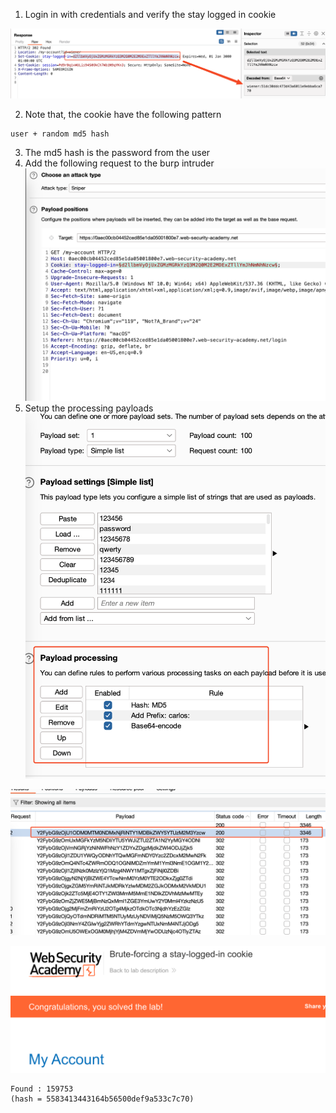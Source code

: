 

1. Login in with credentials and verify the stay logged in cookie

![](/static/img/Pasted_image_20231106221427.png)

2. Note that, the cookie have the following pattern

```
user + random md5 hash
```
3. The md5 hash is the password from the user
4. Add the following request to the burp intruder
![](/static/img/Pasted_image_20231106222334.png)
5. Setup the processing payloads
![](/static/img/Pasted_image_20231106222408.png)

![](/static/img/Pasted_image_20231106222441.png)

![](/static/img/Pasted_image_20231106222517.png)

```
Found : 159753
(hash = 5583413443164b56500def9a533c7c70)
```

